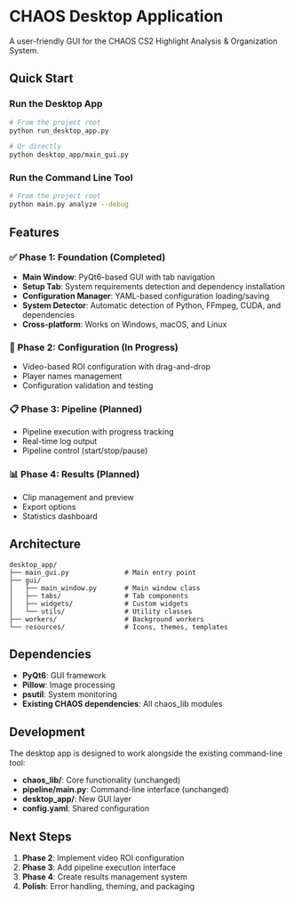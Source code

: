 # CHAOS Desktop Application

A user-friendly GUI for the CHAOS CS2 Highlight Analysis & Organization System.

## Quick Start

### Run the Desktop App

```bash
# From the project root
python run_desktop_app.py

# Or directly
python desktop_app/main_gui.py
```

### Run the Command Line Tool

```bash
# From the project root
python main.py analyze --debug
```

## Features

### ✅ Phase 1: Foundation (Completed)

-   **Main Window**: PyQt6-based GUI with tab navigation
-   **Setup Tab**: System requirements detection and dependency installation
-   **Configuration Manager**: YAML-based configuration loading/saving
-   **System Detector**: Automatic detection of Python, FFmpeg, CUDA, and dependencies
-   **Cross-platform**: Works on Windows, macOS, and Linux

### 🚧 Phase 2: Configuration (In Progress)

-   Video-based ROI configuration with drag-and-drop
-   Player names management
-   Configuration validation and testing

### 📋 Phase 3: Pipeline (Planned)

-   Pipeline execution with progress tracking
-   Real-time log output
-   Pipeline control (start/stop/pause)

### 📊 Phase 4: Results (Planned)

-   Clip management and preview
-   Export options
-   Statistics dashboard

## Architecture

```
desktop_app/
├── main_gui.py              # Main entry point
├── gui/
│   ├── main_window.py       # Main window class
│   ├── tabs/                # Tab components
│   ├── widgets/             # Custom widgets
│   └── utils/               # Utility classes
├── workers/                 # Background workers
└── resources/               # Icons, themes, templates
```

## Dependencies

-   **PyQt6**: GUI framework
-   **Pillow**: Image processing
-   **psutil**: System monitoring
-   **Existing CHAOS dependencies**: All chaos_lib modules

## Development

The desktop app is designed to work alongside the existing command-line tool:

-   **chaos_lib/**: Core functionality (unchanged)
-   **pipeline/main.py**: Command-line interface (unchanged)
-   **desktop_app/**: New GUI layer
-   **config.yaml**: Shared configuration

## Next Steps

1. **Phase 2**: Implement video ROI configuration
2. **Phase 3**: Add pipeline execution interface
3. **Phase 4**: Create results management system
4. **Polish**: Error handling, theming, and packaging
